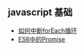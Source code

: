 ## javascript 基础

+ [如何中断forEach循环](https://github.com/chenqf/blog/blob/master/articles/javascript基础/如何中断forEach循环/README.md)
+ [ES6中的Promise](https://github.com/chenqf/blog/blob/master/articles/javascript基础/ES6中的Promise/README.md)
